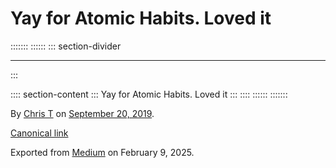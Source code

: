 <div>

# Yay for Atomic Habits. Loved it 

</div>

::::::: 
:::::: 
::: section-divider

------------------------------------------------------------------------
:::

:::: section-content
::: 
Yay for Atomic Habits. Loved it
:::
::::
::::::
:::::::

By [Chris T](https://medium.com/@ctdesign) on
[September 20, 2019](https://medium.com/p/26baba942037).

[Canonical
link](https://medium.com/@ctdesign/yay-for-atomic-habits-loved-it-26baba942037)

Exported from [Medium](https://medium.com) on February 9, 2025.
